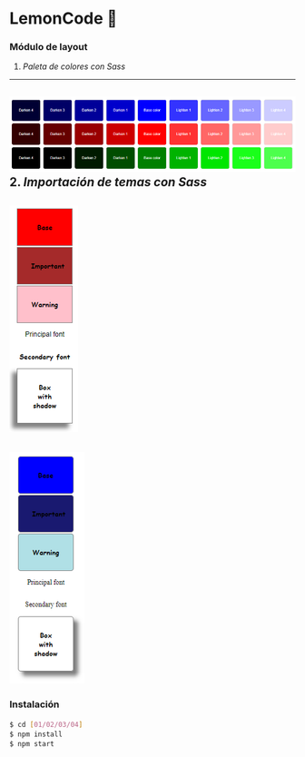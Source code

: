 # LemonCode :lemon:
### Módulo de layout
1.  *Paleta de colores con Sass*
------------
[![Paleta de colores con Sass](https://github.com/sruizpdev/lemoncode-layout/blob/master/01/src/img/paleta.png "Paleta de colores con Sass")](https://github.com/sruizpdev/lemoncode-layout/blob/master/01/src/img/paleta.png "Paleta de colores con Sass")
2.  *Importación de temas con Sass*
------------
[![Theme A](https://github.com/sruizpdev/lemoncode-layout/blob/master/02/src/img/theme-a.png "Theme A")](https://github.com/sruizpdev/lemoncode-layout/blob/master/02/src/img/theme-a.png "Theme A")
------------
[![Theme B](https://github.com/sruizpdev/lemoncode-layout/blob/master/02/src/img/theme-b.png "Theme b")](https://github.com/sruizpdev/lemoncode-layout/blob/master/02/src/img/theme-b.png "Theme B")
------------
### Instalación
```bash
$ cd [01/02/03/04]
$ npm install
$ npm start
```
